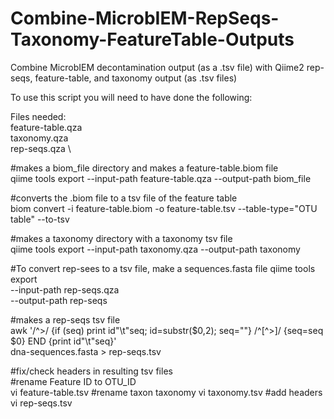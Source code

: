 # Combine-MicrobIEM-RepSeqs-Taxonomy-FeatureTable-Outputs
Combine MicrobIEM decontamination output (as a .tsv file) with Qiime2 rep-seqs, feature-table, and taxonomy output (as .tsv files)

To use this script you will need to have done the following: 

Files needed: \
feature-table.qza \
taxonomy.qza \
rep-seqs.qza \

#makes a biom_file directory and makes a feature-table.biom file \
qiime tools export --input-path feature-table.qza --output-path biom_file

#converts the .biom file to a tsv file of the feature table \
biom convert -i feature-table.biom -o feature-table.tsv --table-type="OTU table" --to-tsv

#makes a taxonomy directory with a taxonomy tsv file \
qiime tools export --input-path taxonomy.qza --output-path taxonomy

#To convert rep-sees to a tsv file, make a sequences.fasta file
qiime tools export \
  --input-path rep-seqs.qza \
  --output-path rep-seqs
  
#makes a rep-seqs tsv file \
awk '/^>/ {if (seq) print id"\t"seq; id=substr($0,2); seq=""} /^[^>]/ {seq=seq $0} END {print id"\t"seq}' \
  dna-sequences.fasta > rep-seqs.tsv

#fix/check headers in resulting tsv files \
#rename Feature ID to OTU_ID \
vi feature-table.tsv
#rename taxon taxonomy
vi taxonomy.tsv 
#add headers
vi rep-seqs.tsv 

